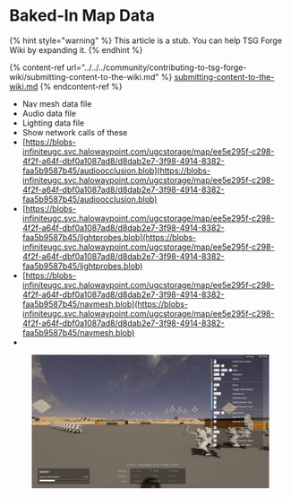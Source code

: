 # Baked-In Map Data

{% hint style="warning" %}
This article is a stub. You can help TSG Forge Wiki by expanding it.
{% endhint %}

{% content-ref url="../../../community/contributing-to-tsg-forge-wiki/submitting-content-to-the-wiki.md" %}
[submitting-content-to-the-wiki.md](../../../community/contributing-to-tsg-forge-wiki/submitting-content-to-the-wiki.md)
{% endcontent-ref %}

* Nav mesh data file
* Audio data file
* Lighting data file
* Show network calls of these
* [https://blobs-infiniteugc.svc.halowaypoint.com/ugcstorage/map/ee5e295f-c298-4f2f-a64f-dbf0a1087ad8/d8dab2e7-3f98-4914-8382-faa5b9587b45/audioocclusion.blob](https://blobs-infiniteugc.svc.halowaypoint.com/ugcstorage/map/ee5e295f-c298-4f2f-a64f-dbf0a1087ad8/d8dab2e7-3f98-4914-8382-faa5b9587b45/audioocclusion.blob)
* [https://blobs-infiniteugc.svc.halowaypoint.com/ugcstorage/map/ee5e295f-c298-4f2f-a64f-dbf0a1087ad8/d8dab2e7-3f98-4914-8382-faa5b9587b45/lightprobes.blob](https://blobs-infiniteugc.svc.halowaypoint.com/ugcstorage/map/ee5e295f-c298-4f2f-a64f-dbf0a1087ad8/d8dab2e7-3f98-4914-8382-faa5b9587b45/lightprobes.blob)
* [https://blobs-infiniteugc.svc.halowaypoint.com/ugcstorage/map/ee5e295f-c298-4f2f-a64f-dbf0a1087ad8/d8dab2e7-3f98-4914-8382-faa5b9587b45/navmesh.blob](https://blobs-infiniteugc.svc.halowaypoint.com/ugcstorage/map/ee5e295f-c298-4f2f-a64f-dbf0a1087ad8/d8dab2e7-3f98-4914-8382-faa5b9587b45/navmesh.blob)
*

<figure><img src="../../../.gitbook/assets/loading-forge-8.jpg" alt=""><figcaption></figcaption></figure>
